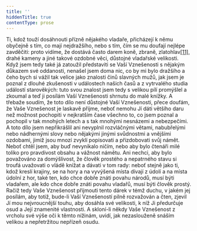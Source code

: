 ```yaml
---
title: ''
hiddenTitle: true
contentType: prose
---
```


Ti, kdož touží dosáhnouti přízně nějakého vladaře, přicházejí k němu obyčejně s tím, co mají nejdražšího, nebo s tím, čím se mu doufají nejlépe zavděčiti: proto vidíme, že dostává často darem koně, zbraně, zlatohlav[\[11\]](./resources/undefined), drahé kameny a jiné takové ozdobné věci, důstojné vladařské velikosti. Když jsem tedy také já zatoužil představiti se Vaší Vznešenosti s nějakým důkazem své oddanosti, nenašel jsem doma nic, co by mi bylo dražšího a čeho bych si vážil tak velice jako znalosti činů slavných mužů, jak jsem je poznal z dlouhé zkušenosti v událostech našich časů a z vytrvalého studia událostí starověkých: tuto svou znalost jsem tedy s velikou pílí promýšlel a zkoumal a teď ji posílám Vaší Vznešenosti shrnutu do malé knížky. A třebaže soudím, že toto dílo není důstojné Vaší Vznešenosti, přece doufám, že Vaše Vznešenost je laskavě přijme, neboť nemohu Jí dáti většího daru než možnost pochopiti v nejkratším čase všechno to, co jsem poznal a pochopil v tak mnohých letech a s tak mnohými nesnázemi a nebezpečími. A toto dílo jsem nepřikrášlil ani nevyplnil rozvláčnými větami, nabubřelými nebo nádhernými slovy nebo nějakými jinými svůdnostmi a vnějšími ozdobami, jimiž jsou mnozí zvyklí popisovati a přizdobovati svůj námět. Neboť chtěl jsem, aby buď nevynikalo ničím, nebo aby bylo čtenáři milé toliko pro pravdivost obsahu a vážnost námětu. Ani nechci, aby bylo považováno za domýšlivost, že člověk prostého a nepatrného stavu si troufá uvažovati o vládě knížat a dávati v tom rady: neboť stejně jako ti, kdož kreslí krajiny, se na hory a na vyvýšená místa dívají z údolí a na místa údolní z hor, také ten, kdo chce dobře znáti povahu národů, musí býti vladařem, ale kdo chce dobře znáti povahu vladařů, musí býti člověk prostý. Račiž tedy Vaše Vznešenost přijmouti tento dárek v témž duchu, v jakém jej posílám, aby totiž, bude-li Vaší Vznešeností pilně rozvažován a čten, zjevil Jí mou nejvroucnější touhu, aby dosáhla své velikosti, k níž Ji předurčuje osud a Její znamenité vlastnosti. A skloní-li někdy Vaše Vznešenost z vrcholu své výše oči k těmto nížinám, uvidí, jak nezaslouženě snáším velikou a nepřetržitou nepřízeň osudu.
